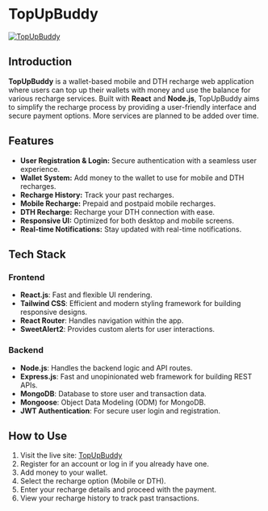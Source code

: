 # TopUpBuddy

[![TopUpBuddy](https://img.shields.io/badge/TopUpBuddy-live-brightgreen)](https://topup-buddy.vercel.app)

## Introduction

**TopUpBuddy** is a wallet-based mobile and DTH recharge web application where users can top up their wallets with money and use the balance for various recharge services. Built with **React** and **Node.js**, TopUpBuddy aims to simplify the recharge process by providing a user-friendly interface and secure payment options. More services are planned to be added over time.

## Features

- **User Registration & Login:** Secure authentication with a seamless user experience.
- **Wallet System:** Add money to the wallet to use for mobile and DTH recharges.
- **Recharge History:** Track your past recharges.
- **Mobile Recharge:** Prepaid and postpaid mobile recharges.
- **DTH Recharge:** Recharge your DTH connection with ease.
- **Responsive UI:** Optimized for both desktop and mobile screens.
- **Real-time Notifications:** Stay updated with real-time notifications.

## Tech Stack

### Frontend
- **React.js**: Fast and flexible UI rendering.
- **Tailwind CSS**: Efficient and modern styling framework for building responsive designs.
- **React Router**: Handles navigation within the app.
- **SweetAlert2**: Provides custom alerts for user interactions.

### Backend
- **Node.js**: Handles the backend logic and API routes.
- **Express.js**: Fast and unopinionated web framework for building REST APIs.
- **MongoDB**: Database to store user and transaction data.
- **Mongoose**: Object Data Modeling (ODM) for MongoDB.
- **JWT Authentication**: For secure user login and registration.

## How to Use

1. Visit the live site: [TopUpBuddy](https://topup-buddy.vercel.app)
2. Register for an account or log in if you already have one.
3. Add money to your wallet.
4. Select the recharge option (Mobile or DTH).
5. Enter your recharge details and proceed with the payment.
6. View your recharge history to track past transactions.




